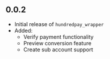 
## 0.0.2


- Initial release of `hundredpay_wrapper`
- Added:
  - Verify payment functionality
  - Preview conversion feature
  - Create sub account support


